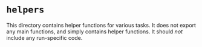 # `helpers`
This directory contains helper functions for various tasks. It does not export any main functions, and simply contains helper functions. It should *not* include any run-specific code.
